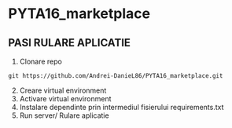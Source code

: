 # PYTA16_marketplace

## PASI RULARE APLICATIE

1. Clonare repo
```commandline
git https://github.com/Andrei-DanieL86/PYTA16_marketplace.git
```
2. Creare virtual environment
3. Activare virtual environment
4. Instalare dependinte prin intermediul fisierului requirements.txt
5. Run server/ Rulare aplicatie